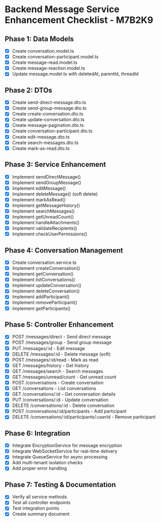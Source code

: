 # Backend Message Service Enhancement Checklist - M7B2K9

## Phase 1: Data Models
- [x] Create conversation.model.ts
- [x] Create conversation-participant.model.ts
- [x] Create message-read.model.ts
- [x] Create message-reaction.model.ts
- [x] Update message.model.ts with deletedAt, parentId, threadId

## Phase 2: DTOs
- [x] Create send-direct-message.dto.ts
- [x] Create send-group-message.dto.ts
- [x] Create create-conversation.dto.ts
- [x] Create update-conversation.dto.ts
- [x] Create message-pagination.dto.ts
- [x] Create conversation-participant.dto.ts
- [x] Create edit-message.dto.ts
- [x] Create search-messages.dto.ts
- [x] Create mark-as-read.dto.ts

## Phase 3: Service Enhancement
- [x] Implement sendDirectMessage()
- [x] Implement sendGroupMessage()
- [x] Implement editMessage()
- [x] Implement deleteMessage() (soft delete)
- [x] Implement markAsRead()
- [x] Implement getMessageHistory()
- [x] Implement searchMessages()
- [x] Implement getUnreadCount()
- [x] Implement handleAttachments()
- [x] Implement validateRecipients()
- [x] Implement checkUserPermissions()

## Phase 4: Conversation Management
- [x] Create conversation.service.ts
- [x] Implement createConversation()
- [x] Implement getConversation()
- [x] Implement listConversations()
- [x] Implement updateConversation()
- [x] Implement deleteConversation()
- [x] Implement addParticipant()
- [x] Implement removeParticipant()
- [x] Implement getParticipants()

## Phase 5: Controller Enhancement
- [x] POST /messages/direct - Send direct message
- [x] POST /messages/group - Send group message
- [x] PUT /messages/:id - Edit message
- [x] DELETE /messages/:id - Delete message (soft)
- [x] POST /messages/:id/read - Mark as read
- [x] GET /messages/history - Get history
- [x] GET /messages/search - Search messages
- [x] GET /messages/unread/count - Get unread count
- [x] POST /conversations - Create conversation
- [x] GET /conversations - List conversations
- [x] GET /conversations/:id - Get conversation details
- [x] PUT /conversations/:id - Update conversation
- [x] DELETE /conversations/:id - Delete conversation
- [x] POST /conversations/:id/participants - Add participant
- [x] DELETE /conversations/:id/participants/:userId - Remove participant

## Phase 6: Integration
- [x] Integrate EncryptionService for message encryption
- [x] Integrate WebSocketService for real-time delivery
- [x] Integrate QueueService for async processing
- [x] Add multi-tenant isolation checks
- [x] Add proper error handling

## Phase 7: Testing & Documentation
- [x] Verify all service methods
- [x] Test all controller endpoints
- [x] Test integration points
- [x] Create summary document
